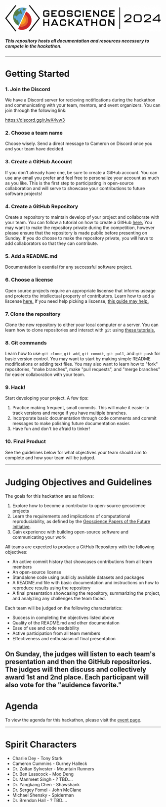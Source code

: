 <img src="logo.png" style="background-color:white;">

##### This repository hosts all documentation and resources necessary to compete in the hackathon.

---

# Getting Started
### 1. Join the Discord
We have a Discord server for recieving notifications during the hackathon and communicating with your team, mentors, and event organizers. You can join through the following link:

https://discord.gg/rJwX4vw3

### 2. Choose a team name
Choose wisely. Send a direct message to Cameron on Discord once you and your team have decided.

### 3. Create a GitHub Account
If you don't already have one, be sure to create a GitHub account. You can use any email you prefer and feel free to personalize your account as much as you like. This is the first step to participating in open-source collaboration and will serve to showcase your contributions to future software projects! 

### 4. Create a GitHub Repository
Create a repository to maintain develop of your project and collaborate with your team. You can follow a tutorial on how to create a GitHub [here.](https://github.com/signup) You may want to make the repository private during the competition, however please ensure that the repository is made public before presenting on Sunday. If you do choose to make the repository private, you will have to add collaborators so that they can contribute.

### 5. Add a README.md
Documentation is esential for any successful software project.

### 6. Choose a license
Open source projects require an appropriate liscense that informs useage and protects the intellectual property of contributors. Learn how to add a liscense [here.](https://docs.github.com/en/communities/setting-up-your-project-for-healthy-contributions/adding-a-license-to-a-repository) If you need help picking a liscense, [this guide may help.](https://choosealicense.com/licenses/)

### 7. Clone the repository
Clone the new repository to either your local computer or a server. You can learn how to clone repositories and interact with `git` using [these tutorials.](https://docs.github.com/en/repositories/creating-and-managing-repositories/cloning-a-repository)

### 8. Git commands
Learn how to use `git clone`, `git add`, `git commit`, `git pull`, and `git push` for basic version control. You may want to start by making simple README modifications or adding text files. You may also want to learn how to "fork" repositories, "make branches", make "pull requests", and "merge branches" for easier collaboration with your team.

### 9. Hack!
Start developing your project. A few tips:
1. Practice making frequent, small commits. This will make it easier to track versions and merge if you have multiple branches.
2. Incorporate basic documentation through code comments and commit messages to make polishing future documentation easier.
3. Have fun and don't be afraid to tinker!

### 10. Final Product
See the guidelines below for what objectives your team should aim to complete and how your team will be judged.

---
# Judging Objectives and Guidelines
The goals for this hackathon are as follows:
1. Explore how to become a contributor to open-source geoscience projects
2. Learn the requirements and implications of computational reproduciability, as defined by the [Geoscience Papers of the Future Initiative](https://www.ontosoft.org/gpf.html).
3. Gain experience with building open-source software and communicating your work

All teams are expected to produce a GitHub Repository with the following objectives:
- An active commit history that showcases contributions from all team members
- An open-source license
- Standalone code using publicly available datasets and packages
- A README.md file with basic documentation and instructions on how to reproduce results using the repository
- A final presentation showcasing the repository, summarizing the project, and analyzing any challenges the team faced.

Each team will be judged on the following characteristics:
- Success in completing the objectives listed above
- Quality of the README.md and other documentation
- Ease of use and code readability
- Active participation from all team members
- Effectiveness and enthusiasm of final presentation

On Sunday, the judges will listen to each team's presentation and then the GitHub repositories. The judges will then discuss and collectively award 1st and 2nd place. Each participant will also vote for the "auidence favorite."
---

# Agenda
To view the agenda for this hackathon, please visit the [event page](https://www.jsg.utexas.edu/events/geoscience-hackathon-2024/).

---

# Spirit Characters
- Charlie Dey - Tony Stark
- Cameron Cummins - Gurney Halleck
- Dr. Zoltan Sylvester - Mountain Runners
- Dr. Ben Lasscock - Moo Deng
- Dr. Manmeet Singh - ? TBD....
- Dr. Yangkang Chen - Shawshank
- Dr. Sergey Fomel - John McClane
- Michael Shensky - Spiderman
- Dr. Brendon Hall - ? TBD....
